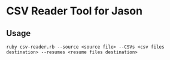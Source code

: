 # CSV Reader Tool for Jason  

## Usage  

`ruby csv-reader.rb --source <source file> --CSVs <csv files destination> --resumes <resume files destination>`  
